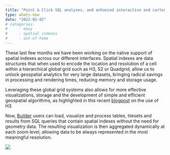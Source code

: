 ```yaml
---
title: "Point & Click SQL analyses, and enhanced interactive and cartographic capabilities in Builder"
type: whats-new
date: "2022-02-02"
# categories:
#     - easy
#     - spatial indexes
#     - out-of-home
---
```



These last few months we have been working on the native support of spatial indexes across our different interfaces. Spatial indexes are data structures that when used to encode the location and resolution of a cell within a hierarchical global grid such as H3, S2 or Quadgrid, allow us to unlock geospatial analytics for very large datasets, bringing radical savings in processing and rendering times, reducing memory and storage usage.

Leveraging these global grid systems also allows for more effective visualizations, storage and the development of simple and efficient geospatial algorithms, as highlighted in this recent [blogpost](https://carto.com/builder/) on the use of H3.

Now, [Builder](https://carto.com/builder/) users can load, visualize and process tables, tilesets and results from SQL queries that contain spatial indexes without the need for geometry data. The resulting visualization is then aggregated dynamically at each zoom level, allowing data to be always represented in the most meaningful resolution.

![](/img/cloud-native-workspace/get-started/login.png)